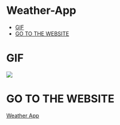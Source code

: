 # Weather-App
* [GIF](#GIF)
* [GO TO THE WEBSITE](#GO-TO-THE-WEBSITE)

# GIF
<img src="src/assets.weather-app.gif"/>


# GO TO THE WEBSITE
<a href="#">Weather App</a>